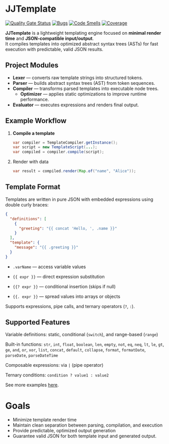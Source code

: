 # JJTemplate

[![Quality Gate Status](https://sonarcloud.io/api/project_badges/measure?project=sibmaks_jjtemplate&metric=alert_status)](https://sonarcloud.io/summary/new_code?id=sibmaks_jjtemplate)
[![Bugs](https://sonarcloud.io/api/project_badges/measure?project=sibmaks_jjtemplate&metric=bugs)](https://sonarcloud.io/summary/new_code?id=sibmaks_jjtemplate)
[![Code Smells](https://sonarcloud.io/api/project_badges/measure?project=sibmaks_jjtemplate&metric=code_smells)](https://sonarcloud.io/summary/new_code?id=sibmaks_jjtemplate)
[![Coverage](https://sonarcloud.io/api/project_badges/measure?project=sibmaks_jjtemplate&metric=coverage)](https://sonarcloud.io/summary/new_code?id=sibmaks_jjtemplate)

**JJTemplate** is a lightweight templating engine focused on **minimal render time** and
**JSON-compatible input/output**.  
It compiles templates into optimized abstract syntax trees (ASTs) for fast execution with predictable, valid JSON
results.

## Project Modules

- **Lexer** — converts raw template strings into structured tokens.
- **Parser** — builds abstract syntax trees (AST) from token sequences.
- **Compiler** — transforms parsed templates into executable node trees.
    - **Optimizer** — applies static optimizations to improve runtime performance.
- **Evaluator** — executes expressions and renders final output.

## Example Workflow

1. **Compile a template**
   ```java
   var compiler = TemplateCompiler.getInstance();
   var script = new TemplateScript(...);
   var compiled = compiler.compile(script);
   ```
2. Render with data
    ```java
    var result = compiled.render(Map.of("name", "Alice"));
    ```

## Template Format

Templates are written in pure JSON with embedded expressions using double curly braces:

```json
{
  "definitions": [
    {
      "greeting": "{{ concat 'Hello, ', .name }}"
    }
  ],
  "template": {
    "message": "{{ .greeting }}"
  }
}
```

- `.varName` — access variable values

- `{{ expr }}` — direct expression substitution

- `{{? expr }}` — conditional insertion (skips if null)

- `{{. expr }}` — spread values into arrays or objects

Supports expressions, pipe calls, and ternary operators (`?`, `:`).

## Supported Features

Variable definitions: static, conditional (`switch`), and range-based (`range`)

Built-in functions: `str`, `int`, `float`, `boolean`, `len`, `empty`, `not`, `eq`, `neq`, `lt`, `le`, `gt`, `ge`, `and`,
`or`, `xor`, `list`, `concat`, `default`, `collapse`, `format`, `formatDate`, `parseDate`, `parseDateTime`

Composable expressions: via `|` (pipe operator)

Ternary conditions: `condition ? value1 : value2`

See more examples [here](examples.md).

# Goals

* Minimize template render time
* Maintain clean separation between parsing, compilation, and execution
* Provide predictable, optimized output generation
* Guarantee valid JSON for both template input and generated output.